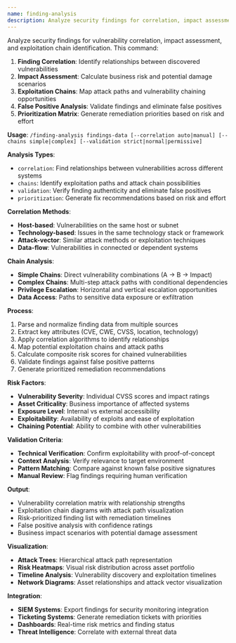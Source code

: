 ```yaml
---
name: finding-analysis
description: Analyze security findings for correlation, impact assessment, and exploitation chain identification
---
```


Analyze security findings for vulnerability correlation, impact assessment, and exploitation chain identification. This command:

1. **Finding Correlation**: Identify relationships between discovered vulnerabilities
2. **Impact Assessment**: Calculate business risk and potential damage scenarios
3. **Exploitation Chains**: Map attack paths and vulnerability chaining opportunities
4. **False Positive Analysis**: Validate findings and eliminate false positives
5. **Prioritization Matrix**: Generate remediation priorities based on risk and effort

**Usage**: `/finding-analysis findings-data [--correlation auto|manual] [--chains simple|complex] [--validation strict|normal|permissive]`

**Analysis Types**:
- `correlation`: Find relationships between vulnerabilities across different systems
- `chains`: Identify exploitation paths and attack chain possibilities
- `validation`: Verify finding authenticity and eliminate false positives
- `prioritization`: Generate fix recommendations based on risk and effort

**Correlation Methods**:
- **Host-based**: Vulnerabilities on the same host or subnet
- **Technology-based**: Issues in the same technology stack or framework
- **Attack-vector**: Similar attack methods or exploitation techniques
- **Data-flow**: Vulnerabilities in connected or dependent systems

**Chain Analysis**:
- **Simple Chains**: Direct vulnerability combinations (A → B → Impact)
- **Complex Chains**: Multi-step attack paths with conditional dependencies
- **Privilege Escalation**: Horizontal and vertical escalation opportunities
- **Data Access**: Paths to sensitive data exposure or exfiltration

**Process**:
1. Parse and normalize finding data from multiple sources
2. Extract key attributes (CVE, CWE, CVSS, location, technology)
3. Apply correlation algorithms to identify relationships
4. Map potential exploitation chains and attack paths
5. Calculate composite risk scores for chained vulnerabilities
6. Validate findings against false positive patterns
7. Generate prioritized remediation recommendations

**Risk Factors**:
- **Vulnerability Severity**: Individual CVSS scores and impact ratings
- **Asset Criticality**: Business importance of affected systems
- **Exposure Level**: Internal vs external accessibility
- **Exploitability**: Availability of exploits and ease of exploitation
- **Chaining Potential**: Ability to combine with other vulnerabilities

**Validation Criteria**:
- **Technical Verification**: Confirm exploitability with proof-of-concept
- **Context Analysis**: Verify relevance to target environment
- **Pattern Matching**: Compare against known false positive signatures
- **Manual Review**: Flag findings requiring human verification

**Output**:
- Vulnerability correlation matrix with relationship strengths
- Exploitation chain diagrams with attack path visualization
- Risk-prioritized finding list with remediation timelines
- False positive analysis with confidence ratings
- Business impact scenarios with potential damage assessment

**Visualization**:
- **Attack Trees**: Hierarchical attack path representation
- **Risk Heatmaps**: Visual risk distribution across asset portfolio
- **Timeline Analysis**: Vulnerability discovery and exploitation timelines
- **Network Diagrams**: Asset relationships and attack vector visualization

**Integration**:
- **SIEM Systems**: Export findings for security monitoring integration
- **Ticketing Systems**: Generate remediation tickets with priorities
- **Dashboards**: Real-time risk metrics and finding status
- **Threat Intelligence**: Correlate with external threat data
